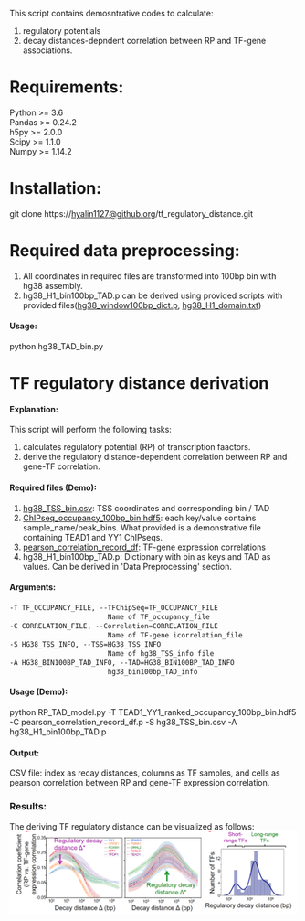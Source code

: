 This script contains demosntrative codes to calculate:
1) regulatory potentials 
2) decay distances-depndent correlation between RP and TF-gene associations.

# Requirements:
Python >= 3.6  
Pandas >= 0.24.2  
h5py >= 2.0.0  
Scipy >= 1.1.0  
Numpy >= 1.14.2  

# Installation:
git clone https://hyalin1127@github.org/tf_regulatory_distance.git

# Required data preprocessing:

1. All coordinates in required files are transformed into 100bp bin with hg38 assembly. 
2. hg38_H1_bin100bp_TAD.p can be derived using provided scripts with provided files([hg38_window100bp_dict.p](https://bitbucket.org/liulab/tf_regulatory_distance/downloads/hg38_window100bp_dict.p), [hg38_H1_domain.txt](https://bitbucket.org/liulab/tf_regulatory_distance/downloads/hg38_H1_domain.txt))

#### Usage:
python hg38_TAD_bin.py 

# TF regulatory distance derivation #

#### Explanation:
This script will perform the following tasks:  
1) calculates regulatory potential (RP) of transcription faactors.  
2) derive the regulatory distance-dependent correlation between RP and gene-TF correlation.  

#### Required files (Demo):

1. [hg38_TSS_bin.csv](https://bitbucket.org/liulab/tf_regulatory_distance/downloads/hg38_TSS_bin.csv): TSS coordinates and corresponding bin / TAD
2. [ChIPseq_occupancy_100bp_bin.hdf5](https://bitbucket.org/liulab/tf_regulatory_distance/downloads/TEAD1_YY1_ranked_occupancy_100bp_bin.hdf5): each key/value contains sample_name/peak_bins. What provided is a demonstrative file containing TEAD1 and YY1 ChIPseqs.
3. [pearson_correlation_record_df](https://bitbucket.org/liulab/tf_regulatory_distance/downloads/pearson_correlation_record_df.p): TF-gene expression correlations
4. hg38_H1_bin100bp_TAD.p: Dictionary with bin as keys and TAD as values. Can be derived in 'Data Preprocessing' section.

#### Arguments: 

```
-T TF_OCCUPANCY_FILE, --TFChipSeq=TF_OCCUPANCY_FILE
                        Name of TF_occupancy_file
-C CORRELATION_FILE, --Correlation=CORRELATION_FILE
                        Name of TF-gene icorrelation_file
-S HG38_TSS_INFO, --TSS=HG38_TSS_INFO
                        Name of hg38_TSS_info file
-A HG38_BIN100BP_TAD_INFO, --TAD=HG38_BIN100BP_TAD_INFO
                        hg38_bin100bp_TAD_info
```

#### Usage (Demo):
python RP_TAD_model.py -T TEAD1_YY1_ranked_occupancy_100bp_bin.hdf5 -C pearson_correlation_record_df.p -S hg38_TSS_bin.csv -A hg38_H1_bin100bp_TAD.p

#### Output:

CSV file: index as recay distances, columns as TF samples, and cells as pearson correlation between RP and gene-TF expression correlation.

### Results:
The deriving TF regulatory distance can be visualized as follows:
![TF regulatory distance demo](https://github.com/hyalin1127/TF_regulatory_distance/blob/master/Regulatory_distance_demo.png)


